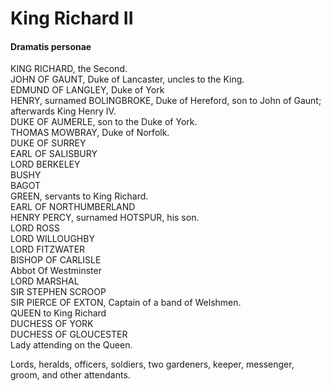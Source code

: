 <!-- ======================================================================
--- Search engine
title:          Richard II
keywords:       Richard II, history
description:    Richard II by William Shakespeare.
--- Menu system
order:          90
text:           Richard II
hidden:         false
umbel:          false
--- Page properties
id:             
document:       
layout:         layout-2-left
$-left:         play-list
======================================================================= -->

# King Richard II

#### Dramatis personae

KING RICHARD, the Second.  
JOHN OF GAUNT, Duke of Lancaster, uncles to the King.  
EDMUND OF LANGLEY, Duke of York  
HENRY, surnamed BOLINGBROKE, Duke of Hereford, son to John of Gaunt; afterwards King Henry IV.  
DUKE OF AUMERLE, son to the Duke of York.  
THOMAS MOWBRAY, Duke of Norfolk.  
DUKE OF SURREY  
EARL OF SALISBURY  
LORD BERKELEY  
BUSHY  
BAGOT  
GREEN, servants to King Richard.  
EARL OF NORTHUMBERLAND  
HENRY PERCY, surnamed HOTSPUR, his son.  
LORD ROSS  
LORD WILLOUGHBY  
LORD FITZWATER  
BISHOP OF CARLISLE  
Abbot Of Westminster  
LORD MARSHAL  
SIR STEPHEN SCROOP  
SIR PIERCE OF EXTON, Captain of a band of Welshmen.  
QUEEN to King Richard  
DUCHESS OF YORK  
DUCHESS OF GLOUCESTER  
Lady attending on the Queen.

Lords, heralds, officers, soldiers, two gardeners, keeper, messenger, groom, and other attendants.
